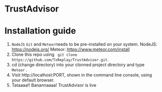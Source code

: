 # TrustAdvisor

Installation guide
===================
1. ```NodeJS``` ```Git``` and ```Meteor```needs to be pre-installed on your system.
    NodeJS:  https://nodejs.org/
    Meteor: https://www.meteor.com/install
2. Clone this repo using ``` git clone https://github.com/TxReplay/TrustAdvisor.git```.
3. cd (change directory) into your clonned project directory and type ```Meteor``` .
4. Visit http://localhost:PORT, shown in the command line console, using your default browser.
5. Tataaaa!! Banannaaaa! TrustAdvisor is live


